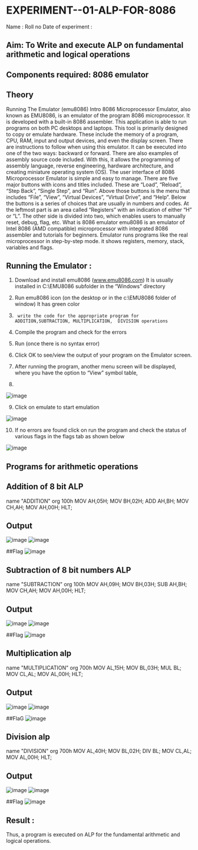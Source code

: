 # EXPERIMENT--01-ALP-FOR-8086
Name :
Roll no 
Date of experiment :





## Aim: To Write and execute ALP on fundamental arithmetic and logical operations
## Components required: 8086  emulator 
## Theory 
Running The Emulator (emu8086) Intro 8086 Microprocessor Emulator, also known as EMU8086, is an emulator of the program 8086 microprocessor. It is developed with a built-in 8086 assembler. This application is able to run programs on both PC desktops and laptops. This tool is primarily designed to copy or emulate hardware. These include the memory of a program, CPU, RAM, input and output devices, and even the display screen. There are instructions to follow when using this emulator. It can be executed into one of the two ways: backward or forward. There are also examples of assembly source code included. With this, it allows the programming of assembly language, reverse engineering, hardware architecture, and creating miniature operating system (OS). The user interface of 8086 Microprocessor Emulator is simple and easy to manage. There are five major buttons with icons and titles included. These are “Load”, “Reload”, “Step Back”, “Single Step”, and “Run”. Above those buttons is the menu that includes “File”, “View”, “Virtual Devices”, “Virtual Drive”, and “Help”. Below the buttons is a series of choices that are usually in numbers and codes. At the leftmost part is an area called “Registers” with an indication of either “H” or “L”. The other side is divided into two, which enables users to manually reset, debug, flag, etc. What is 8086 emulator emu8086 is an emulator of Intel 8086 (AMD compatible) microprocessor with integrated 8086 assembler and tutorials for beginners. Emulator runs programs like the real microprocessor in step-by-step mode. it shows registers, memory, stack, variables and flags.


 ## Running the Emulator :
1.	Download and install emu8086 (www.emu8086.com) It is usually installed in C:\EMU8086 subfolder in the “Windows” directory
2.	  Run  emu8086 icon (on the desktop or in the c:\EMU8086 folder of window) It has green color 
 
 
3.		write the code for the appropriate program for ADDITION,SUBTRACTION, MULTIPLICATION,  DIVISION operations 

4.	 Compile the program and check for the errors 
5.	Run (once there is no syntax error) 

6.	Click OK to see/view the output of your program on the Emulator screen. 


7.	After running the program, another menu screen will be displayed, where you have the option to “View” symbol table,
8.	 


![image](https://user-images.githubusercontent.com/36288975/189273263-d65baae9-4b8f-4723-afb3-c0ffa4052b04.png)











9.	Click on emulate to start emulation 








![image](https://user-images.githubusercontent.com/36288975/189273273-9bb36ec1-e2e8-4892-8d35-37707332bfdc.png)








10.	If no errors are found click on run the program and check the status of various flags in the flags tab as shown below 






![image](https://user-images.githubusercontent.com/36288975/189273277-113a2a33-4a40-4ff8-95a5-ecd3a1f504fe.png)







## Programs for arithmetic  operations

## Addition  of 8 bit ALP 
name "ADDITION"
org 100h
MOV AH,05H;
MOV BH,02H;
ADD AH,BH;
MOV CH,AH;
MOV AH,00H;
HLT;


## Output  
![image](https://user-images.githubusercontent.com/94219798/189396723-c6714f91-27ce-4077-b91d-fbcee3ea16f5.png)
![image](https://user-images.githubusercontent.com/94219798/189396746-5be67ed8-8976-455e-a69a-bbbcef3feb3c.png)

##Flag
![image](https://user-images.githubusercontent.com/94219798/189396564-86ccdef3-197b-468b-ae6b-e79ec986aca8.png)

## Subtraction   of 8 bit numbers  ALP 
 name "SUBTRACTION"
org 100h
MOV AH,09H;
MOV BH,03H;
SUB AH,BH;
MOV CH,AH;
MOV AH,00H;
HLT;
## Output  
![image](https://user-images.githubusercontent.com/94219798/189396623-4f1a9ab4-eab6-4fac-ae9b-0e62f7ec07f4.png)
![image](https://user-images.githubusercontent.com/94219798/189396667-b515a91c-a8dd-4e75-ba27-fa06f5849c5f.png)

##Flag
![image](https://user-images.githubusercontent.com/94219798/189396805-3622c547-529d-41ee-8d85-3dc6465654b1.png)

## Multiplication alp 
name "MULTIPLICATION"
org 700h
MOV AL,15H;
MOV BL,03H;
MUL BL;
MOV CL,AL;
MOV AL,00H;
HLT;
 ## Output  
![image](https://user-images.githubusercontent.com/94219798/189396869-d2d2e515-b99c-41ea-851c-4ff392ef2fd9.png)
![image](https://user-images.githubusercontent.com/94219798/189396892-e3bd8565-3b88-48ca-bc4e-c13b3af1fd13.png)

##FlaG
![image](https://user-images.githubusercontent.com/94219798/189396946-5e13c6fc-a952-4c73-801e-5c4eb237c41e.png)


## Division alp 
name "DIVISION"
org 700h
MOV AL,40H;
MOV BL,02H;
DIV BL;
MOV CL,AL;
MOV AL,00H;
HLT;
## Output  
![image](https://user-images.githubusercontent.com/94219798/189396998-ea08dd21-808f-4685-8a31-af52284793d7.png)
![image](https://user-images.githubusercontent.com/94219798/189397029-94a768a9-b40b-480a-9e62-f100d0066080.png)

##Flag
![image](https://user-images.githubusercontent.com/94219798/189397073-3a070136-afc4-4b90-b8e9-d030fcc9ce8e.png)


## Result :
 
Thus, a program is executed on ALP for the fundamental arithmetic and logical operations.









